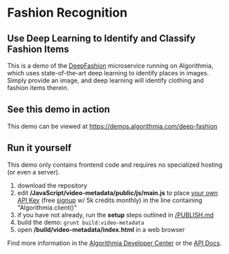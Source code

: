 # Fashion Recognition

## Use Deep Learning to Identify and Classify Fashion Items

This is a demo of the [DeepFashion](https://algorithmia.com/algorithms/deeplearning/DeepFashion) microservice running on Algorithmia, which uses state-of-the-art deep learning to identify places in images.  Simply provide an image, and deep learning will identify clothing and fashion items therein.

## See this demo in action

This demo can be viewed at https://demos.algorithmia.com/deep-fashion

## Run it yourself

This demo only contains frontend code and requires no specialized hosting (or even a server).
1. download the repository
2. edit **/JavaScript/video-metadata/public/js/main.js** to place [your own API Key](https://algorithmia.com/user#credentials) (free [signup](https://algorithmia.com/?invite=ghsamples) w/ 5k credits monthly) in the line containing "Algorithmia.client()"
4. if you have not already, run the **setup** steps outlined in [/PUBLISH.md](../../PUBLISH.md)
5. build the demo: `grunt build:video-metadata`
6. open **/build/video-metadata/index.html** in a web browser

Find more information in the [Algorithmia Developer Center](http://developers.algorithmia.com) or the [API Docs](http://docs.algorithmia.com/).
